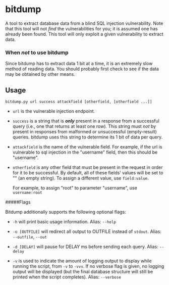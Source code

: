 # bitdump
A tool to extract database data from a blind SQL injection vulnerability. Note that this tool will not *find* the vulnerabilities for you; it is assumed one has already been found. This tool will only exploit a given vulnerability to extract data.

### When *not* to use bitdump
Since bitdump has to extract data 1 bit at a time, it is an extremely slow method of reading data. You should probably first check to see if the data may be obtained by other means.

## Usage

`bitdump.py url success attackfield [otherfield, [otherfield ...]]`

  * `url` is the vulnerable injection endpoint.
  * `success` is a string that is **_only_** present in a response from a successful query (i.e., one that returns at least one row). This string must *not* by present in responses from malformed or unsuccessful (empty-result) queries. bitdump uses this string to determine its 1 bit of data per query.
  * `attackfield` is the name of the vulnerable field. For example, if the url is vulnerable to sql injection in the "username" field, then this should be "username".
  * `otherfield` is any other field that must be present in the request in order for it to be successful. By default, all of these fields' values will be set to "" (an empty string). To assign a different value, use `field:value`.
      
      For example, to assign "root" to parameter "username", use `username:root`
          
#####Flags

Bitdump additionally supports the following optional flags:

  * `-h` will print basic usage information.
      Alias: `--help`

  * `-o [OUTFILE]` will redirect all output to OUTFILE instead of `stdout`. Alias: `--outfile`, `--out`

  * `-d [DELAY]` will pause for DELAY ms before sending each query. Alias: `--delay`
        
  * `-v` is used to indicate the amount of logging output to display while running the script, from `-v` to `-vvv`. If no verbose flag is given, no logging output will be displayed (but the final database structure will still be printed when the script completes). Alias: `--verbose`
